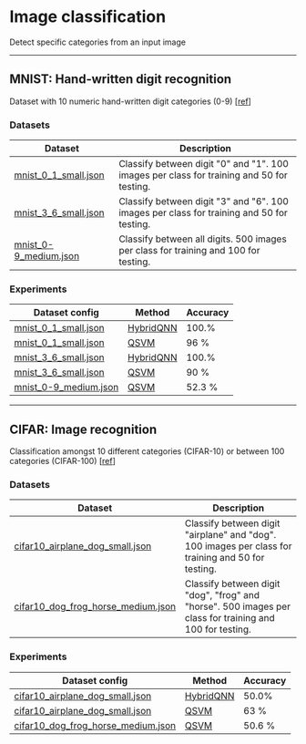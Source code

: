 # Image classification

Detect specific categories from an input image

---

## MNIST: Hand-written digit recognition

Dataset with 10 numeric hand-written digit categories (0-9)
[[ref](http://yann.lecun.com/exdb/mnist/)]

### Datasets

| Dataset                                                             | Description                                                                                        |
| ---                                                                 | ---                                                                                                |
| [mnist_0_1_small.json](mnist_3_6_small.json)                        | Classify between digit "0" and "1". 100 images per class for training and 50 for testing.          |
| [mnist_3_6_small.json](mnist_3_6_small.json)                        | Classify between digit "3" and "6". 100 images per class for training and 50 for testing.          |
| [mnist_0-9_medium.json](mnist_0-9_medium.json)                        | Classify between all digits. 500 images per class for training and 100 for testing.          |

### Experiments

| Dataset config                                                     | Method                                                          |  Accuracy |
| ---                                                                | ---                                                             | ---       |
| [mnist_0_1_small.json](mnist_0_1_small.json)                       | [HybridQNN](/qiskit_classification/classification_hybridqnn.py) |    100.%  |
| [mnist_0_1_small.json](mnist_0_1_small.json)                       | [QSVM](/qiskit_classification/QSVM/Quantum_SVM_MNIST_0_1.ipynb)                                                       |    96 %  |
| [mnist_3_6_small.json](mnist_3_6_small.json)                       | [HybridQNN](/qiskit_classification/classification_hybridqnn.py) |    100.%  |
| [mnist_3_6_small.json](mnist_3_6_small.json)                       | [QSVM](/qiskit_classification/QSVM/Quantum_SVM_MNIST_3_6.ipynb)                                                       |    90 %  |
| [mnist_0-9_medium.json](mnist_0-9_medium.json)                       | [QSVM](/qiskit_classification/QSVM/Quantum_SVM_MNIST_digits_0_to_9.ipynb)                                                       |    52.3 %  |
---

## CIFAR: Image recognition

Classification amongst 10 different categories (CIFAR-10) or between 100 categories (CIFAR-100)
[[ref](https://www.cs.toronto.edu/~kriz/cifar.html)]

### Datasets

| Dataset                                                             | Description                                                                                        |
| ---                                                                 | ---                                                                                                |
| [cifar10_airplane_dog_small.json](cifar10_airplane_dog_small.json)  | Classify between digit "airplane" and "dog". 100 images per class for training and 50 for testing. |
| [cifar10_dog_frog_horse_medium.json](cifar10_dog_frog_horse_medium.json)  | Classify between digit "dog", "frog" and "horse". 500 images per class for training and 100 for testing. |

### Experiments

| Dataset config                                                     | Method                                                          |  Accuracy |
| ---                                                                | ---                                                             | ---       |
| [cifar10_airplane_dog_small.json](cifar10_airplane_dog_small.json) | [HybridQNN](/qiskit_classification/classification_hybridqnn.py) |    50.0%  |
| [cifar10_airplane_dog_small.json](cifar10_airplane_dog_small.json) | [QSVM](/qiskit_classification/QSVM/Quantum_SVM_CIFAR10_airplane_dog.ipynb)                                                       |    63 %  |
| [cifar10_dog_frog_horse_medium.json](cifar10_dog_frog_horse_medium.json) | [QSVM](/qiskit_classification/QSVM/Quantum_SVM_CIFAR10_dog_frog_horse.ipynb)                                                       |    50.6 %  |

